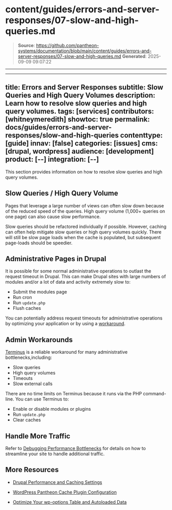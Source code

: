 # content/guides/errors-and-server-responses/07-slow-and-high-queries.md

> **Source**: https://github.com/pantheon-systems/documentation/blob/main/content/guides/errors-and-server-responses/07-slow-and-high-queries.md
> **Generated**: 2025-09-09 09:07:22

---

---
title: Errors and Server Responses
subtitle: Slow Queries and High Query Volumes
description: Learn how to resolve slow queries and high query volumes.
tags: [services]
contributors: [whitneymeredith]
showtoc: true
permalink: docs/guides/errors-and-server-responses/slow-and-high-queries
contenttype: [guide]
innav: [false]
categories: [issues]
cms: [drupal, wordpress]
audience: [development]
product: [--]
integration: [--]
---

This section provides information on how to resolve slow queries and high query volumes.

## Slow Queries / High Query Volume

Pages that leverage a large number of views can often slow down because of the reduced speed of the queries. High query volume (1,000+ queries on one page) can also cause slow performance.

Slow queries should be refactored individually if possible. However, caching can often help mitigate slow queries or high query volumes quickly. There will still be slow page loads when the cache is populated, but subsequent page-loads should be speedier.

## Administrative Pages in Drupal

It is possible for some normal administrative operations to outlast the request timeout in Drupal. This can make Drupal sites with large numbers of modules and/or a lot of data and activity extremely slow to:

- Submit the modules page
- Run cron
- Run `update.php`
- Flush caches

You can potentially address request timeouts for administrative operations by optimizing your application or by using a [workaround](#admin-workarounds). 

## Admin Workarounds

[Terminus](/terminus) is a reliable workaround for many administrative bottlenecks,including:

- Slow queries
- High query volumes
- Timeouts
- Slow external calls

There are no time limits on Terminus because it runs via the PHP command-line. You can use Terminus to:

- Enable or disable modules or plugins
- Run `update.php`
- Clear caches

## Handle More Traffic

Refer to [Debugging Performance Bottlenecks](/debug-slow-performance) for details on how to streamline your site to handle additional traffic.

## More Resources

- [Drupal Performance and Caching Settings](/drupal-cache)

- [WordPress Pantheon Cache Plugin Configuration](/guides/wordpress-configurations/wordpress-cache-plugin)

- [Optimize Your wp-options Table and Autoloaded Data](/optimize-wp-options-table-autoloaded-data)